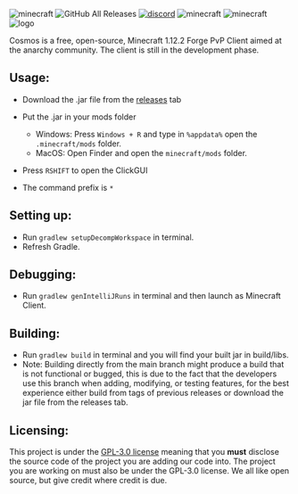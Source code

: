![minecraft](https://img.shields.io/badge/Minecraft-1.12.2-blue.svg)
![GitHub All Releases](https://img.shields.io/badge/Downloads-20k-purple)
[![discord](https://img.shields.io/badge/Discord-JK2Zz2CDpM-8080c0)](https://discord.gg/JK2Zz2CDpM)
![minecraft](https://img.shields.io/badge/Key--bind-Right--shift-brightgreen)
![minecraft](https://img.shields.io/badge/Client--Prefix-*-blueviolet)
![logo](https://github.com/momentumdevelopment/cosmos/blob/main/src/main/resources/assets/cosmos/textures/imgs/logotransparent.png)

Cosmos is a free, open-source, Minecraft 1.12.2 Forge PvP Client aimed at the anarchy community. The client is still in the development phase.

## Usage:
- Download the .jar file from the [releases](https://github.com/momentumdevelopment/cosmos/releases/) tab
- Put the .jar in your mods folder 
    - Windows: Press `Windows + R` and type in `%appdata%` open the `.minecraft/mods` folder.
    - MacOS: Open Finder and open the `minecraft/mods` folder.
  
  
- Press `RSHIFT` to open the ClickGUI
- The command prefix is `*`

## Setting up:
- Run `gradlew setupDecompWorkspace` in terminal.
- Refresh Gradle.

## Debugging:
- Run `gradlew genIntelliJRuns` in terminal and then launch as Minecraft Client.

## Building:
- Run `gradlew build` in terminal and you will find your built jar in build/libs.
- Note: Building directly from the main branch might produce a build that is not functional or bugged, this is due to the fact that the developers use this branch when adding, modifying, or testing features, for the best experience either build from tags of previous releases or download the jar file from the releases tab.

## Licensing:
This project is under the [GPL-3.0 license](https://www.gnu.org/licenses/gpl-3.0.en.html) meaning that you **must** disclose the source code of the project you are adding our code into. The project you are working on must also be under the GPL-3.0 license. We all like open source, but give credit where credit is due.
